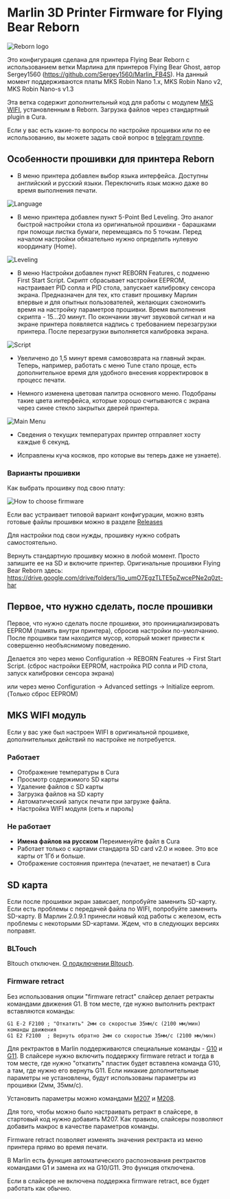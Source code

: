 # Marlin 3D Printer Firmware for Flying Bear Reborn

![Reborn logo](./reborn.jpg)

Это конфигурация сделана для принтера Flying Bear Reborn с использованием ветки Марлина для принтеров Flying Bear Ghost, автор Sergey1560 (https://github.com/Sergey1560/Marlin_FB4S). На данный момент поддерживаются платы MKS Robin Nano 1.x, MKS Robin Nano v2, MKS Robin Nano-s v1.3

Эта ветка содержит дополнительный код для работы с модулем [MKS WIFI](https://github.com/makerbase-mks/MKS-WIFI), установленным в Reborn. Загрузка файлов через стандартный plugin в Cura.

Если у вас есть какие-то вопросы по настройке прошивки или по ее использованию, вы можете задать свой вопрос в [telegram группе](https://t.me/Reborn_3D).



## Особенности прошивки для принтера Reborn
* В меню принтера добавлен выбор языка интерфейса. Доступны английский и русский языки. Переключить язык можно даже во время выполнения печати.

![Language](./language.jpg)

* В меню принтера добавлен пункт 5-Point Bed Leveling. Это аналог быстрой настройки стола из оригинальной прошивки - барашками при помощи листка бумаги, перемещаясь по 5 точкам. Перед началом настройки обязательно нужно определить нулевую координату (Home).

![Leveling](./leveling.jpg)

* В меню Настройки добавлен пункт REBORN Features, с подменю First Start Script. Скрипт  сбрасывает настройки EEPROM, настраивает PID сопла и PID стола, запускает калибровку сенсора экрана. Предназначен для тех, кто ставит прошивку Марлин впервые и для опытных пользователей, желающих сэкономить время на настройку параметров прошивки. Время выполнения скрипта - 15...20 минут. По окончании звучит звуковой сигнал и на экране принтера появляется надпись с требованием перезагрузки принтера. После перезагрузки выполняется калибровка экрана.

![Script](./script.jpg)

* Увеличено до 1,5 минут время самовозврата на главный экран. Теперь, например, работать с меню Tune стало проще, есть дополнительное время для удобного внесения корректировок в процесс печати.

* Немного изменена цветовая палитра основного меню. Подобраны такие цвета интерфейса, которые хорошо считываются с экрана через синее стекло закрытых дверей принтера.

![Main Menu](./mainmenu.jpg)

* Сведения о текущих температурах принтер отправляет хосту каждые 6 секунд.

* Исправлены куча косяков, про которые вы теперь даже не узнаете).


### Варианты прошивки
Как выбрать прошивку под свою плату:

![How to choose firmware](./How-to-choose-firmware.jpg)

Если вас устраивает типовой вариант конфигурации, можно взять готовые файлы прошивки можно в разделе [Releases](https://github.com/SergPanin/Marlin_REBORN/releases)

Для настройки под свои нужды, прошивку нужно собрать самостоятельно.

Вернуть стандартную прошивку можно в любой момент. Просто запишите ее на SD и включите принтер. Оригинальные прошивки Flying Bear Reborn здесь: https://drive.google.com/drive/folders/1io_umO7EgzTLTE5pZwcePNe2q0zt-har


## Первое, что нужно сделать, после прошивки

Первое, что нужно сделать после прошивки, это проинициализировать EEPROM (память внутри принтера), сбросив настройки по-умолчанию. После прошивки там находится мусор, который может привести к совершенно необъяснимому поведению.

Делается это через меню Configuration -> REBORN Features -> First Start Script. (сброс настройки EEPROM, настройка PID сопла и PID стола, запуск калибровки сенсора экрана)

или через меню Configuration -> Advanced settings -> Initialize eeprom. (Только сброс EEPROM)


## MKS WIFI модуль

Если у вас уже был настроен WIFI в оригинальной прошивке, дополнительных действий по настройке не потребуется. 

### Работает
* Отображение температуры в Cura
* Просмотр содержимого SD карты
* Удаление файлов с SD карты
* Загрузка файлов на SD карту
* Автоматический запуск печати при загрузке файла.
* Настройка WIFI модуля (сеть и пароль)

### Не работает
* **Имена файлов на русском** Переименуйте файл в Cura
* Работает только с картами стандарта SD card v2.0 и новее. Это все карты от 1Гб и больше.
* Отображение состояния принтера (печатает, не печатает) в Cura



## SD карта
Если после прошивки экран зависает, попробуйте заменить SD-карту. Если есть проблемы с передачей файла по WIFI, попробуйте заменить SD-карту. В Марлин 2.0.9.1 принесли новый код работы с железом, есть проблемы с некоторыми SD-картами. Ждем, что в следующих версиях поправят.



### BLTouch
Bltouch отключен. [О подключении Bltouch](https://sergey1560.github.io/fb4s_howto/bltouch/).


### Firmware retract
Без использования опции "firmware retract" слайсер делает ретракты командами движения G1. В том месте, где нужно выполнить ректракт вставляются команды:

```
G1 E-2 F2100 ; "Откатить" 2мм со скоростью 35мм/с (2100 мм/мин)
команды движения
G1 E2 F2100  ; Вернуть обратно 2мм со скоростью 35мм/с (2100 мм/мин)
```
Для ректрактов в Marlin поддерживаются специальные команды - [G10](https://marlinfw.org/docs/gcode/G010.html) и [G11](https://marlinfw.org/docs/gcode/G011.html). В слайсере нужно включить поддержку firmware retract и тогда в том месте, где нужно "откатить" пластик будет вставлена команда G10, а там, где нужно его вернуть G11. Если никакие дополнительные параметры не установлены, будут использованы параметры из прошивки (2мм, 35мм/с). 

Установить параметры можно командами [M207](https://marlinfw.org/docs/gcode/M207.html) и [M208](https://marlinfw.org/docs/gcode/M208.html).

Для того, чтобы можно было настраивать ретракт в слайсере, в стартовый код нужно добавить M207. Как правило, слайсеры позволяют добавить макрос в качестве параметров команды.

Firmware retract позволяет изменять значения ректракта из меню принтера прямо во время печати.

В Marlin есть функция автоматического распознования ректрактов командами G1 и замена их на G10/G11. Это функция отключена.

Если в слайсере не включена поддержка firmware retract, все будет работать как обычно.

